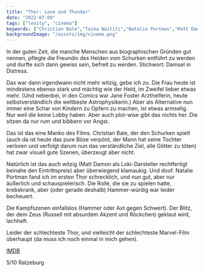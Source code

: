 ```yaml
---
title: "Thor: Love and Thunder"
date: "2022-07-09"
tags: ["levity", "cinema"]
keywords: ["Christian Bale","Taika Waititi","Natalie Portman","Matt Damon","Russell Crowe","Chris Hemsworth"]
backgroundImage: "/assets/img/cinema.png"
---
```

In der guten Zeit, die manche Menschen aus biographischen Gründen gut nennen, pflegte die Freundin des Helden vom Schurken entführt zu werden und durfte sich dann gewiss sein, befreit zu werden. Stichwort: Damsel in Distress.

Das war dann irgendwann nicht mehr witzig, gebe ich zu. Die Frau heute ist mindestens ebenso stark und mächtig wie der Held, im Zweifel lieber etwas mehr. (Und nebenbei, in den Comics war Jane Foster Arzthelferin, heute selbstverständlich die weltbeste Astrophysikerin.) Aber als Alternative nun immer eine Schar von Kindern zu Opfern zu machen, ist etwas armselig. Nur weil die keine Lobby haben. Aber auch plot-wise gibt das nichts her. Die sitzen da nur rum und bibbern vor Angst.

Das ist das eine Manko des Films. Christian Bale, der den Schurken spielt (auch da ist heute das pure Böse verpönt, der Mann hat seine Tochter verloren und verfolgt darum nun das verständliche Ziel, alle Götter zu töten) hat zwar visuell gute Szenen, überzeugt aber nicht. 

Natürlich ist das auch witzig (Matt Damon als Loki-Darsteller rechtfertigt beinahe den Eintrittspreis) aber überwiegend klamaukig. Und doof. Natalie Portman fand ich im ersten Thor schrecklich, und nun gut, aber nur äußerlich und schauspielerisch. Die Rolle, die sie zu spielen hatte, krebskrank, aber (oder gerade deshalb) Hammer-würdig war leider becheuert.

Die Kampfszenen einfallslos (Hammer oder Axt gegen Schwert). Der Blitz, der dem Zeus (Russell mit absurdem Akzent und Röckchen) geklaut wird, lachhaft.

Leider der schlechteste Thor, und vielleicht der schlechteste Marvel-Film überhaupt (da muss ich noch einmal in mich gehen).

[IMDB](https://www.imdb.com/title/tt10648342/?ref_=fn_al_tt_1)


5/10 Ratzeburg
